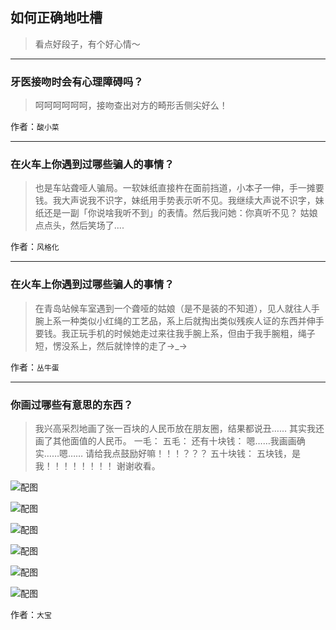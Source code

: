 ## 如何正确地吐槽

> 看点好段子，有个好心情～


 
---

### 牙医接吻时会有心理障碍吗？

> 呵呵呵呵呵呵，接吻查出对方的畸形舌侧尖好么！


作者：`酸小菜`

---

### 在火车上你遇到过哪些骗人的事情？

> 也是车站聋哑人骗局。一软妹纸直接杵在面前挡道，小本子一伸，手一摊要钱。我大声说我不识字，妹纸用手势表示听不见。我继续大声说不识字，妹纸还是一副「你说啥我听不到」的表情。然后我问她：你真听不见？ 姑娘点点头，然后笑场了....


作者：`风格化`

---

### 在火车上你遇到过哪些骗人的事情？

> 在青岛站候车室遇到一个聋哑的姑娘（是不是装的不知道），见人就往人手腕上系一种类似小红绳的工艺品，系上后就掏出类似残疾人证的东西并伸手要钱。我正玩手机的时候她走过来往我手腕上系，但由于我手腕粗，绳子短，愣没系上，然后就悻悻的走了→_→


作者：`丛牛蛋`

---

### 你画过哪些有意思的东西？

> 我兴高采烈地画了张一百块的人民币放在朋友圈，结果都说丑……
> 其实我还画了其他面值的人民币。
> 一毛：
> 五毛：
> 还有十块钱：
> 嗯……我画画确实……嗯……
> 请给我点鼓励好嘛！！！？？？
> 五十块钱：
> 五块钱，是我！！！！！！！！
> 谢谢收看。



![配图](http://pic3.zhimg.com/70/162028b6b6e70e09825adacef4a7c132_b.jpg)



![配图](http://pic2.zhimg.com/70/1f17f3352094ff3abecb2a638d981631_b.jpg)



![配图](http://pic1.zhimg.com/70/afbfb704f71316a0424a91bb42d70878_b.jpg)



![配图](http://pic2.zhimg.com/70/a3e4a00fd3a3769cf57ec745f2724c25_b.jpg)



![配图](http://pic4.zhimg.com/70/001d85c382580e840ce8b0d0937d04b3_b.jpg)



![配图](http://pic4.zhimg.com/70/3bc99f14017dcde2977e0a690b4e1c83_b.jpg)


作者：`大宝`